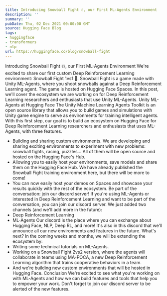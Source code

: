 ```yaml
---
title: Introducing Snowball Fight ☃️, our First ML-Agents Environment
description: ''
summary: ''
pubDate: Thu, 02 Dec 2021 00:00:00 GMT
source: Hugging Face Blog
tags:
- huggingface
- transformers
- nlp
url: https://huggingface.co/blog/snowball-fight
---
```


Introducing Snowball Fight ☃️, our First ML-Agents Environment
We're excited to share our first custom Deep Reinforcement Learning environment: Snowball Fight 1vs1 🎉.
Snowball Fight is a game made with Unity ML-Agents, where you shoot snowballs against a Deep Reinforcement Learning agent. The game is hosted on Hugging Face Spaces.
In this post, we'll cover the ecosystem we are working on for Deep Reinforcement Learning researchers and enthusiasts that use Unity ML-Agents.
Unity ML-Agents at Hugging Face
The Unity Machine Learning Agents Toolkit is an open source library that allows you to build games and simulations with Unity game engine to serve as environments for training intelligent agents.
With this first step, our goal is to build an ecosystem on Hugging Face for Deep Reinforcement Learning researchers and enthusiasts that uses ML-Agents, with three features.
- Building and sharing custom environments. We are developing and sharing exciting environments to experiment with new problems: snowball fights, racing, puzzles... All of them will be open source and hosted on the Hugging Face's Hub.
- Allowing you to easily host your environments, save models and share them on the Hugging Face Hub. We have already published the Snowball Fight training environment here, but there will be more to come!
- You can now easily host your demos on Spaces and showcase your results quickly with the rest of the ecosystem.
Be part of the conversation: join our discord server!
If you're using ML-Agents or interested in Deep Reinforcement Learning and want to be part of the conversation, you can join our discord server. We just added two channels (and we'll add more in the future):
- Deep Reinforcement Learning
- ML-Agents
Our discord is the place where you can exchange about Hugging Face, NLP, Deep RL, and more! It's also in this discord that we'll announce all our new environments and features in the future.
What's next?
In the coming weeks and months, we will be extending the ecosystem by:
- Writing some technical tutorials on ML-Agents.
- Working on a Snowball Fight 2vs2 version, where the agents will collaborate in teams using MA-POCA, a new Deep Reinforcement Learning algorithm that trains cooperative behaviors in a team.
- And we're building new custom environments that will be hosted in Hugging Face.
Conclusion
We're excited to see what you're working on with ML-Agents and how we can build features and tools that help you to empower your work.
Don't forget to join our discord server to be alerted of the new features.